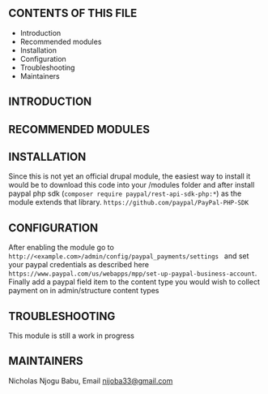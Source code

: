 CONTENTS OF THIS FILE
---------------------

 * Introduction
 * Recommended modules
 * Installation
 * Configuration
 * Troubleshooting
 * Maintainers

INTRODUCTION
------------


RECOMMENDED MODULES
------------


INSTALLATION
------------
Since this is not yet an official drupal module, the easiest way to install it would be to download this code into your
/modules folder and after install paypal php sdk (`composer require paypal/rest-api-sdk-php:*`) as the module
 extends that library.
`https://github.com/paypal/PayPal-PHP-SDK`

CONFIGURATION
------------
After enabling the module go to `http://<example.com>/admin/config/paypal_payments/settings ` and set your paypal
credentials as described here `https://www.paypal.com/us/webapps/mpp/set-up-paypal-business-account`.
Finally add a paypal field item to the content type you would wish to collect payment on in admin/structure content types

TROUBLESHOOTING
------------
This module is still a work in progress

MAINTAINERS
------------
Nicholas Njogu Babu, Email nijoba33@gmail.com
